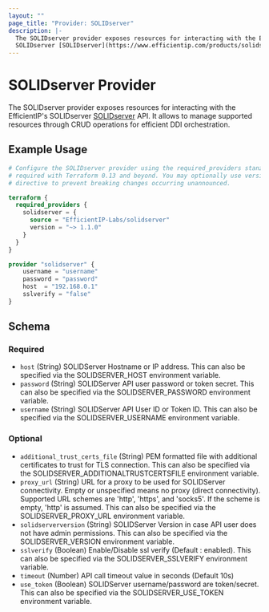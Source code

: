 ```yaml
---
layout: ""
page_title: "Provider: SOLIDserver"
description: |-
  The SOLIDserver provider exposes resources for interacting with the EfficientIP's
  SOLIDserver [SOLIDserver](https://www.efficientip.com/products/solidserver/) API.
---
```


# SOLIDserver Provider

The SOLIDserver provider exposes resources for interacting with the EfficientIP's
SOLIDserver [SOLIDserver](https://www.efficientip.com/products/solidserver/) API.
It allows to manage supported resources through CRUD operations for efficient DDI orchestration.

## Example Usage

```terraform
# Configure the SOLIDserver provider using the required_providers stanza
# required with Terraform 0.13 and beyond. You may optionally use version
# directive to prevent breaking changes occurring unannounced.

terraform {
  required_providers {
    solidserver = {
      source = "EfficientIP-Labs/solidserver"
      version = "~> 1.1.0"
    }
  }
}

provider "solidserver" {
    username = "username"
    password = "password"
    host  = "192.168.0.1"
    sslverify = "false"
}
```

<!-- schema generated by tfplugindocs -->
## Schema

### Required

- `host` (String) SOLIDServer Hostname or IP address. This can also be specified via the SOLIDSERVER_HOST environment variable.
- `password` (String) SOLIDServer API user password or token secret. This can also be specified via the SOLIDSERVER_PASSWORD environment variable.
- `username` (String) SOLIDServer API User ID or Token ID. This can also be specified via the SOLIDSERVER_USERNAME environment variable.

### Optional

- `additional_trust_certs_file` (String) PEM formatted file with additional certificates to trust for TLS connection. This can also be specified via the SOLIDSERVER_ADDITIONALTRUSTCERTSFILE environment variable.
- `proxy_url` (String) URL for a proxy to be used for SOLIDServer connectivity. Empty or unspecified means no proxy (direct connectivity). Supported URL schemes are 'http', 'https', and 'socks5'. If the scheme is empty, 'http' is assumed. This can also be specified via the SOLIDSERVER_PROXY_URL environment variable.
- `solidserverversion` (String) SOLIDServer Version in case API user does not have admin permissions. This can also be specified via the SOLIDSERVER_VERSION environment variable.
- `sslverify` (Boolean) Enable/Disable ssl verify (Default : enabled). This can also be specified via the SOLIDSERVER_SSLVERIFY environment variable.
- `timeout` (Number) API call timeout value in seconds (Default 10s)
- `use_token` (Boolean) SOLIDServer username/password are token/secret. This can also be specified via the SOLIDSERVER_USE_TOKEN environment variable.